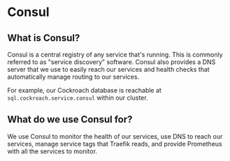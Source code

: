 # Consul

## What is Consul?

Consul is a central registry of any service that's running. This is commonly referred to as "service discovery" software. Consul also provides a DNS server that we use to easily reach our services and health checks that automatically manage routing to our services.

For example, our Cockroach database is reachable at `sql.cockroach.service.consul` within our cluster.

## What do we use Consul for?

We use Consul to monitor the health of our services, use DNS to reach our services, manage service tags that Traefik reads, and provide Prometheus with all the services to monitor.
